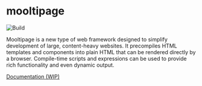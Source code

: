 # mooltipage
![Build](https://github.com/warriordog/mooltipage/workflows/Build/badge.svg)

Mooltipage is a new type of web framework designed to simplify development of large, content-heavy websites.
It precompiles HTML templates and components into plain HTML that can be rendered directly by a browser.
Compile-time scripts and expressions can be used to provide rich functionality and even dynamic output.

[Documentation (WIP)](https://warriordog.github.io/mooltipage/index.html)
